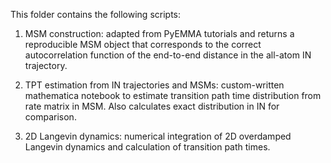 This folder contains the following scripts:

1. MSM construction: adapted from PyEMMA tutorials and returns a reproducible MSM object that corresponds to the correct autocorrelation function of the end-to-end distance in the all-atom IN trajectory.

2. TPT estimation from IN trajectories and MSMs: custom-written mathematica notebook to estimate transition path time distribution from rate matrix in MSM. Also calculates exact distribution in IN for comparison.

3. 2D Langevin dynamics: numerical integration of 2D overdamped Langevin dynamics and calculation of transition path times.    
